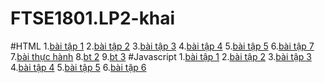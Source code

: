 # FTSE1801.LP2-khai
#HTML
1.[bài tập 1](https://github.com/FASTTRACKSE/FTSE1801.LP2/tree/master/khaigia/HTML/Assigment1)
2.[bài tập 2](https://github.com/FASTTRACKSE/FTSE1801.LP2/tree/master/khaigia/HTML/assignment2)
3.[bài tập 3](https://github.com/FASTTRACKSE/FTSE1801.LP2/tree/master/khaigia/HTML/assignment3)
4.[bài tập 4](https://github.com/FASTTRACKSE/FTSE1801.LP2/tree/master/khaigia/HTML/Assignment4)
5.[bài tập 5](https://github.com/FASTTRACKSE/FTSE1801.LP2/tree/master/khaigia/HTML/Assigment5)
6.[bài tập 7](https://github.com/FASTTRACKSE/FTSE1801.LP2/tree/master/khaigia/HTML/Assignment7)
7.[bài thực hành](https://github.com/FASTTRACKSE/FTSE1801.LP2/tree/master/khaigia/HTML/bai%20thuc%20hanh)
8.[bt 2](https://github.com/FASTTRACKSE/FTSE1801.LP2/tree/master/khaigia/HTML/BT2)
9.[bt 3](https://github.com/FASTTRACKSE/FTSE1801.LP2/tree/master/khaigia/HTML/BT3)
#Javascript
1.[bài tập 1](https://github.com/FASTTRACKSE/FTSE1801.LP2/blob/master/khaigia/Java%20Script/script1-PhuongTrinhBacHai.html)
2.[bài tập 2](https://github.com/FASTTRACKSE/FTSE1801.LP2/blob/master/khaigia/Java%20Script/script1-PhuongTrinhBacNhat.html)
3.[bài tập 3](https://github.com/FASTTRACKSE/FTSE1801.LP2/blob/master/khaigia/Java%20Script/script1-SoChanLe.html)
4.[bài tập 4](https://github.com/FASTTRACKSE/FTSE1801.LP2/blob/master/khaigia/Java%20Script/script1-TinhDienTich.html)
5.[bài tập 5](https://github.com/FASTTRACKSE/FTSE1801.LP2/blob/master/khaigia/Java%20Script/script1-XepLoai.html)
6.[bài tập 6](https://github.com/FASTTRACKSE/FTSE1801.LP2/blob/master/khaigia/Java%20Script/script1-dientichhinhtron.html)
